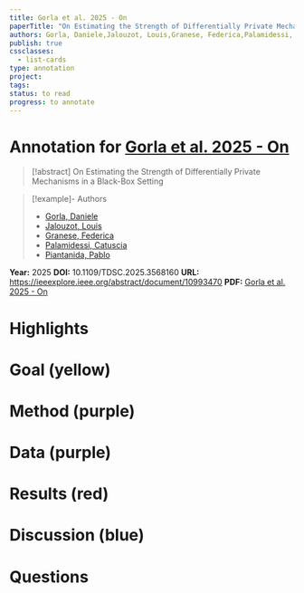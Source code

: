 ```yaml
---
title: Gorla et al. 2025 - On
paperTitle: "On Estimating the Strength of Differentially Private Mechanisms in a Black-Box Setting"
authors: Gorla, Daniele,Jalouzot, Louis,Granese, Federica,Palamidessi, Catuscia,Piantanida, Pablo
publish: true
cssclasses:
  - list-cards
type: annotation
project:
tags:
status: to read
progress: to annotate
---
```

# Annotation for [Gorla et al. 2025 - On](Papers/References/Gorla%20et%20al.%202025%20-%20On)

> [!abstract] On Estimating the Strength of Differentially Private Mechanisms in a Black-Box Setting

> [!example]- Authors
> - [Gorla, Daniele](Gorla%2C%20Daniele)
> - [Jalouzot, Louis](Jalouzot%2C%20Louis)
> - [Granese, Federica](Granese%2C%20Federica)
> - [Palamidessi, Catuscia](Palamidessi%2C%20Catuscia)
> - [Piantanida, Pablo](Piantanida%2C%20Pablo)

**Year:** 2025
**DOI:** 10.1109/TDSC.2025.3568160
**URL:** https://ieeexplore.ieee.org/abstract/document/10993470
**PDF:** [Gorla et al. 2025 - On](Papers/PDFs/Gorla%20et%20al.%202025%20-%20On%20Estimating%20the%20Strength%20of%20Differentially%20Private%20Mechanisms%20in%20a%20Black-Box%20Setting.pdf)

# Highlights


# Goal (yellow)


# Method (purple)


# Data (purple)


# Results (red)


# Discussion (blue)


# Questions

